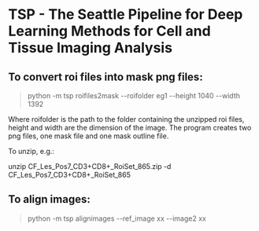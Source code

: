 # TSP - The Seattle Pipeline for Deep Learning Methods for Cell and Tissue Imaging Analysis


## To convert roi files into mask png files: 

> python -m tsp roifiles2mask --roifolder eg1 --height 1040 --width 1392 

Where roifolder is the path to the folder containing the unzipped roi files, height and width are the dimension of the image. The program creates two png files, one mask file and one mask outline file. 

To unzip, e.g.: 

unzip CF_Les_Pos7_CD3+CD8+_RoiSet_865.zip -d CF_Les_Pos7_CD3+CD8+_RoiSet_865 


## To align images: 

> python -m tsp alignimages --ref_image xx  --image2 xx 

 
